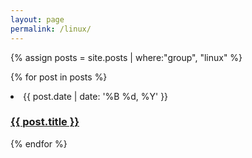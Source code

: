 ```yaml
---
layout: page
permalink: /linux/
---
```

{% assign posts = site.posts | where:"group", "linux" %}

{% for post in posts %}
<li>
<span class="date">{{ post.date | date: '%B %d, %Y' }}</span>
<h3>
<a class="post-link" href="{{ site.url }}{{site.baseurl}}{{ post.url }}">{{ post.title }}</a>
</h3>
</li>
{% endfor %}


